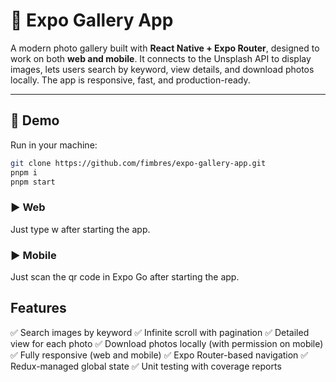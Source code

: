 # 📸 Expo Gallery App

A modern photo gallery built with **React Native + Expo Router**, designed to work on both **web and mobile**. It connects to the Unsplash API to display images, lets users search by keyword, view details, and download photos locally. The app is responsive, fast, and production-ready.

---

## 🚀 Demo
Run in your machine:

```bash
git clone https://github.com/fimbres/expo-gallery-app.git
pnpm i
pnpm start
```

### ▶️ Web
Just type w after starting the app.

### ▶️ Mobile
Just scan the qr code in Expo Go after starting the app.

## Features
✅ Search images by keyword
✅ Infinite scroll with pagination
✅ Detailed view for each photo
✅ Download photos locally (with permission on mobile)
✅ Fully responsive (web and mobile)
✅ Expo Router-based navigation
✅ Redux-managed global state
✅ Unit testing with coverage reports
